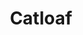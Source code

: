 ---
title: Catloaf
crosslinks:
- u_imguralbumbot
- livven
- aww
- Breadit
- hmmm
- Delightfullychubby
- cats
- Catsubs
- SupermodelCats
- botwatch
- MildlyStartledCats
- curledfeetsies
- NamFlashbacks
- TuxedoCats
- youtubefactsbot
- blackcats
- MassdropBot
- nocontext
- pics
- thecatdimension
---
